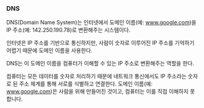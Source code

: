 ### DNS
DNS(Domain Name System)는 인터넷에서 도메인 이름(예: www.google.com)을 IP 주소(예: 142.250.190.78)로 변환해주는 시스템이다.

인터넷은 IP 주소를 기반으로 통신하지만, 사람이 숫자로 이루어진 IP 주소를 기억하기 어렵기 때문에 도메인 이름을 사용한다.

DNS는 이 도메인 이름을 컴퓨터가 이해할 수 있는 IP 주소로 변환해주는 역할을 한다.

컴퓨터는 모든 데이터를 숫자로 처리하기 때문에 네트워크 통신에서도 IP 주소라는 숫자로 된 주소 체계를 통해 서로를 식별하고 연결한다. 도메인 이름(예: www.google.com)은 사람을 위해 만들어진 것이고, 컴퓨터는 이를 직접 이해하지 못합니다.
